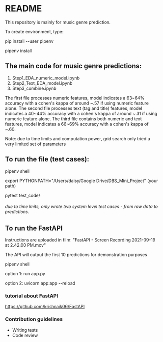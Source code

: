 # README #

This repository is mainly for music genre prediction.


To create environment, type:

pip install --user pipenv

pipenv install


## The main code for music genre predictions:
1. Step1_EDA_numeric_model.ipynb
2. Step2_Text_EDA_model.ipynb
3. Step3_combine.ipynb

The first file processes numeric features, model indicates a 63~64% accuracy with a cohen's kappa of around ~.57 if using numeric feature alone.
The second file processes text (tag and title) features,  model indicates a 40~44% accuracy with a cohen's kappa of around ~.31 if using numeric feature alone.
The third file contains both numeric and text features,  model indicates a 66~69% accuracy with a cohen's kappa of ~.60.

Note: due to time limits and computation power, grid search only tried a very limited set of parameters
## To run the file (test cases):
pipenv shell

export PYTHONPATH="/Users/daisy/Google Drive/DBS_Mini_Project" (your path)

pytest test_code/

###### due to time lmits, only wrote two system level test cases - from raw data to predictions.

## To run the FastAPI
Instructions are uploaded in film: "FastAPI - Screen Recording 2021-09-19 at 2.42.00 PM.mov"

The API will output the first 10 predictions for demonstration purposes

pipenv shell

option 1: run app.py

option 2: uvicorn app:app --reload


### tutorial about FastAPI
https://github.com/krishnaik06/FastAPI

### Contribution guidelines ###

* Writing tests
* Code review

